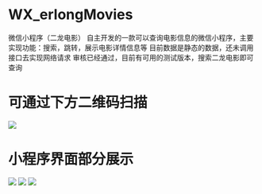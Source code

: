 # WX_erlongMovies
微信小程序（二龙电影）
自主开发的一款可以查询电影信息的微信小程序，主要实现功能：搜索，跳转，展示电影详情信息等
目前数据是静态的数据，还未调用接口去实现网络请求
审核已经通过，目前有可用的测试版本，搜索二龙电影即可查询

# 可通过下方二维码扫描
<image src="http://m.qpic.cn/psc?/V50riWpY341z0H2kM4RT1zqjNe1PHUUQ/ruAMsa53pVQWN7FLK88i5j7VJvjL4d0ZMwVpHvaADirW5*xQkp7CM.Y95DifQmVuEnHJXdR3.JACasB.X4kTamru2b.f*PDXFTvwkzz.Dc8!/b&bo=AgEmAQAAAAABBwQ!&rf=viewer_4">

# 小程序界面部分展示
<image src="http://m.qpic.cn/psc?/V50riWpY341z0H2kM4RT1zqjNe1PHUUQ/45NBuzDIW489QBoVep5mcQUf5Ypr9LVJVcRilN7exWt3diwkUhChgULhbl.c25hyXaM4Dp7nmvJp6hITwkaOEqMYbXE3hNo6.IZx0yRoVD8!/b&bo=egHAAwAAAAABF4g!&rf=viewer_4">
  <image src="http://m.qpic.cn/psc?/V50riWpY341z0H2kM4RT1zqjNe1PHUUQ/45NBuzDIW489QBoVep5mcQUf5Ypr9LVJVcRilN7exWsFjaQFC5.fB4Zb.OsOtMmdPmRzHI.fIsxFS9jL1zfYeXhEP0qXu39Owp2hf3oHkOE!/b&bo=dgOABwAAAAABF8I!&rf=viewer_4">
    <image src="http://m.qpic.cn/psc?/V50riWpY341z0H2kM4RT1zqjNe1PHUUQ/45NBuzDIW489QBoVep5mcZMai7iguhsYTiovXXORwMFG.3lVFaO6h9TYPoivlmSylvww6f9fj73O4R4jqBKfCR3ldfIhuy0IJ01Hh.vRTlM!/b&bo=pwKABwAAAAABJyI!&rf=viewer_4">
